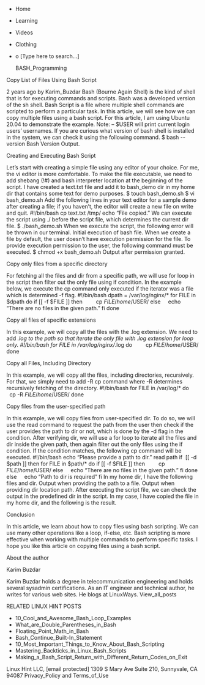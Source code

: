 





















































* Home
* Learning
* Videos
* Clothing
*
  o [Type here to search...]


   BASH_Programming


Copy List of Files Using Bash Script

2 years ago
by Karim_Buzdar
Bash (Bourne Again Shell) is the kind of shell that is for executing commands
and scripts. Bash was a developed version of the sh shell. Bash Script is a
file where multiple shell commands are scripted to perform a particular task.
In this article, we will see how we can copy multiple files using a bash
script. For this article, I am using Ubuntu 20.04 to demonstrate the example.
Note: – $USER will print current login users’ usernames.
If you are curious what version of bash shell is installed in the system, we
can check it using the following command.
$ bash --version
Bash Version Output.

Creating and Executing Bash Script

Let’s start with creating a simple file using any editor of your choice. For
me, the vi editor is more comfortable. To make the file executable, we need to
add shebang (!#) and bash interpreter location at the beginning of the script.
I have created a text.txt file and add it to bash_demo dir in my home dir that
contains some text for demo purposes.
$ touch bash_demo.sh
$ vi bash_demo.sh
Add the following lines in your text editor for a sample demo after creating a
file; if you haven’t, the editor will create a new file on write and quit.
#!/bin/bash
cp text.txt /tmp/
echo “File copied.”
We can execute the script using ./ before the script file, which determines the
current dir file.
$ ./bash_demo.sh
When we execute the script, the following error will be thrown in our terminal.
Initial execution of bash file.
When we create a file by default, the user doesn’t have execution permission
for the file. To provide execution permission to the user, the following
command must be executed.
$ chmod +x bash_demo.sh
Output after permission granted.

Copy only files from a specific directory

For fetching all the files and dir from a specific path, we will use for loop
in the script then filter out the only file using if condition. In the example
below, we execute the cp command only executed if the iterator was a file which
is determined -f flag.
#!/bin/bash
dpath = /var/log/nginx/*
for FILE in $dpath
do
if [[ -f $FILE ]]
then
        cp $FILE /home/$USER/
else
    echo “There are no files in the given path.”
fi
done

Copy all files of specific extensions

In this example, we will copy all the files with the .log extension. We need to
add *.log to the path so that iterate the only file with .log extension for
loop only.
#!/bin/bash
for FILE in /var/log/nginx/*.log
do
        cp $FILE /home/$USER/
done

Copy all Files, Including Directory

In this example, we will copy all the files, including directories,
recursively. For that, we simply need to add -R cp command where -R determines
recursively fetching of the directory.
#!/bin/bash
for FILE in /var/log/*
do
        cp -R $FILE /home/$USER/
done

Copy files from the user-specified path

In this example, we will copy files from user-specified dir. To do so, we will
use the read command to request the path from the user then check if the user
provides the path to dir or not, which is done by the -d flag in the condition.
After verifying dir, we will use a for loop to iterate all the files and dir
inside the given path, then again filter out the only files using the if
condition. If the condition matches, the following cp command will be executed.
#!/bin/bash
echo “Please provide a path to dir.”
read path
if  [[ -d $path ]]
then
for FILE in $path/*
do
if [[ -f $FILE ]]
then
        cp $FILE /home/$USER/
else
    echo “There are no files in the given path.”
fi
done
else
    echo “Path to dir is required”
fi
In my home dir, I have the following files and dir.
Output when providing the path to a file.
Output when providing dir location path.
After executing the script file, we can check the output in the predefined dir
in the script. In my case, I have copied the file in my home dir, and the
following is the result.

Conclusion

In this article, we learn about how to copy files using bash scripting. We can
use many other operations like a loop, if-else, etc. Bash scripting is more
effective when working with multiple commands to perform specific tasks. I hope
you like this article on copying files using a bash script.


About the author


Karim Buzdar

Karim Buzdar holds a degree in telecommunication engineering and holds several
sysadmin certifications. As an IT engineer and technical author, he writes for
various web sites. He blogs at LinuxWays.
View_all_posts

RELATED LINUX HINT POSTS


* 10_Cool_and_Awesome_Bash_Loop_Examples
* What_are_Double_Parentheses_in_Bash
* Floating_Point_Math_in_Bash
* Bash_Continue_Built-In_Statement
* 10_Most_Important_Things_to_Know_About_Bash_Scripting
* Mastering_Backticks_in_Linux_Bash_Scripts
* Making_a_Bash_Script_Return_with_Different_Return_Codes_on_Exit

Linux Hint LLC, [email protected]
1309 S Mary Ave Suite 210, Sunnyvale, CA 94087
 Privacy_Policy and Terms_of_Use
